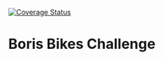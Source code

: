 [![Coverage Status](https://coveralls.io/repos/github/YohannTisserand/airport_challenge/badge.svg?branch=master)](https://coveralls.io/github/YohannTisserand/airport_challenge?branch=master)

# Boris Bikes Challenge
